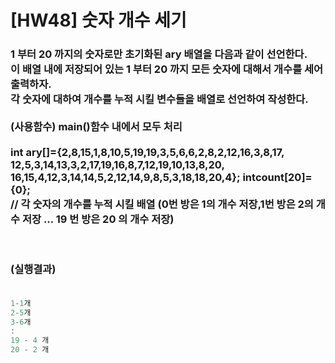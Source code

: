 # [HW48] 숫자 개수 세기


<h3>

1 부터 20 까지의 숫자로만 초기화된 ary 배열을 다음과 같이 선언한다.</br>
이 배열 내에 저장되어 있는 1 부터 20 까지 모든 숫자에 대해서 개수를 세어 출력하자.</br>
각 숫자에 대하여 개수를 누적 시킬 변수들을 배열로 선언하여 작성한다.</br></br>
(사용함수) main()함수 내에서 모두 처리</br>
</br>
int ary[]={2,8,15,1,8,10,5,19,19,3,5,6,6,2,8,2,12,16,3,8,17,
12,5,3,14,13,3,2,17,19,16,8,7,12,19,10,13,8,20,
16,15,4,12,3,14,14,5,2,12,14,9,8,5,3,18,18,20,4};
intcount[20]={0}; </br>// 각 숫자의 개수를 누적 시킬 배열 (0번 방은 1의 개수 저장,1번 방은 2의 개수 저장 ... 19 번 방은 20 의 개수 저장)

</br></br>
(실행결과)
</br></br></h3>

```cpp
1-1개 
2-5개 
3-6개
:
19 - 4 개 
20 - 2 개
```